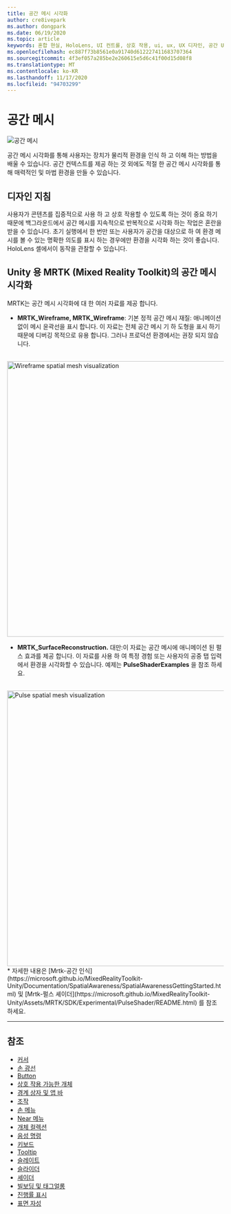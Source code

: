 ```yaml
---
title: 공간 메시 시각화
author: cre8ivepark
ms.author: dongpark
ms.date: 06/19/2020
ms.topic: article
keywords: 혼합 현실, HoloLens, UI 컨트롤, 상호 작용, ui, ux, UX 디자인, 공간 UI, 공간 상호 작용, 3D UI, 3D UX, 혼합 현실 헤드셋, windows mixed reality 헤드셋, 가상 현실 헤드셋, HoloLens, MRTK, Mixed Reality Toolkit
ms.openlocfilehash: ec887f73b8561e0a91740d612227411683707364
ms.sourcegitcommit: 4f3ef057a285be2e260615e5d6c41f00d15d08f8
ms.translationtype: MT
ms.contentlocale: ko-KR
ms.lasthandoff: 11/17/2020
ms.locfileid: "94703299"
---
```

# <a name="spatial-mesh"></a>공간 메시

![공간 메시](images/MRTK_PulseShader_SpatialMesh.gif)

공간 메시 시각화를 통해 사용자는 장치가 물리적 환경을 인식 하 고 이해 하는 방법을 배울 수 있습니다. 공간 컨텍스트를 제공 하는 것 외에도 적절 한 공간 메시 시각화를 통해 매력적인 및 마법 환경을 만들 수 있습니다.  

## <a name="design-guideline"></a>디자인 지침
사용자가 콘텐츠를 집중적으로 사용 하 고 상호 작용할 수 있도록 하는 것이 중요 하기 때문에 백그라운드에서 공간 메시를 지속적으로 반복적으로 시각화 하는 작업은 혼란을 받을 수 있습니다. 초기 실행에서 한 번만 또는 사용자가 공간을 대상으로 하 여 환경 메시를 볼 수 있는 명확한 의도를 표시 하는 경우에만 환경을 시각화 하는 것이 좋습니다. HoloLens 셸에서이 동작을 관찰할 수 있습니다.
<br>


## <a name="spatial-mesh-visualization-in-mrtk-mixed-reality-toolkit-for-unity"></a>Unity 용 MRTK (Mixed Reality Toolkit)의 공간 메시 시각화
MRTK는 공간 메시 시각화에 대 한 여러 자료를 제공 합니다.

- **MRTK_Wireframe, MRTK_Wireframe**: 기본 정적 공간 메시 재질: 애니메이션 없이 메시 윤곽선을 표시 합니다. 이 자료는 전체 공간 메시 기 하 도형을 표시 하기 때문에 디버깅 목적으로 유용 합니다. 그러나 프로덕션 환경에서는 권장 되지 않습니다.
<br>
<img src="images/SurfaceReconstruction.jpg" alt="Wireframe spatial mesh visualization" width="640px">

- **MRTK_SurfaceReconstruction.** 대만:이 자료는 공간 메시에 애니메이션 된 펄스 효과를 제공 합니다. 이 자료를 사용 하 여 특정 경험 또는 사용자의 공중 탭 입력에서 환경을 시각화할 수 있습니다. 예제는 **PulseShaderExamples** 을 참조 하세요.
<br>
<img src="images/MRTK_SRMesh_Pulse.jpg" alt="Pulse spatial mesh visualization" width="640px">
* 자세한 내용은 [Mrtk-공간 인식](https://microsoft.github.io/MixedRealityToolkit-Unity/Documentation/SpatialAwareness/SpatialAwarenessGettingStarted.html) 및 [Mrtk-펄스 셰이더](https://microsoft.github.io/MixedRealityToolkit-Unity/Assets/MRTK/SDK/Experimental/PulseShader/README.html) 를 참조 하세요.

<br>

---

## <a name="see-also"></a>참조

* [커서](cursors.md)
* [손 광선](point-and-commit.md)
* [Button](button.md)
* [상호 작용 가능한 개체](interactable-object.md)
* [경계 상자 및 앱 바](app-bar-and-bounding-box.md)
* [조작](direct-manipulation.md)
* [손 메뉴](hand-menu.md)
* [Near 메뉴](near-menu.md)
* [개체 컬렉션](object-collection.md)
* [음성 명령](voice-input.md)
* [키보드](keyboard.md)
* [Tooltip](tooltip.md)
* [슬레이트](slate.md)
* [슬라이더](slider.md)
* [셰이더](shader.md)
* [빌보딩 및 태그얼롱](billboarding-and-tag-along.md)
* [진행률 표시](progress.md)
* [표면 자성](surface-magnetism.md)
